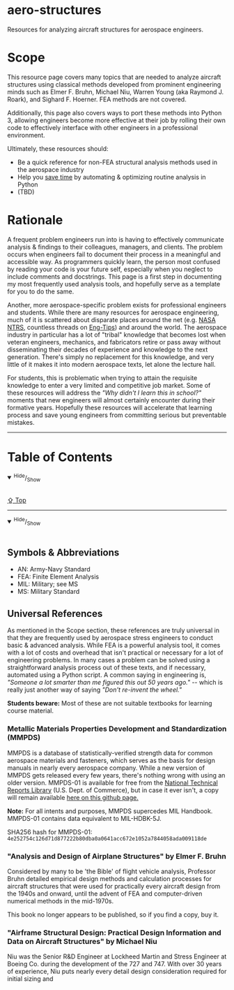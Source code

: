 # <a name="top"></a>aero-structures
Resources for analyzing aircraft structures for aerospace engineers.

# <a name="scope"></a>Scope
This resource page covers many topics that are needed to analyze aircraft structures using classical methods developed from prominent engineering minds such as Elmer F. Bruhn, Michael Niu, Warren Young (aka Raymond J. Roark), and Sighard F. Hoerner. FEA methods are not covered.

Additionally, this page also covers ways to port these methods into Python 3, allowing engineers become more effective at their job by rolling their own code to effectively interface with other engineers in a professional environment.

Ultimately, these resources should:
* Be a quick reference for non-FEA structural analysis methods used in the aerospace industry
* Help you [save time](https://xkcd.com/1205/) by automating & optimizing routine analysis in Python
* (TBD)

# <a name="rationale"></a>Rationale
A frequent problem engineers run into is having to effectively communicate analysis & findings to their colleagues, managers, and clients. The problem occurs when engineers fail to document their process in a meaningful and accessible way. As programmers quickly learn, the person most confused by reading your code is your future self, especially when you neglect to include comments and docstrings. This page is a first step in documenting my most frequently used analysis tools, and hopefully serve as a template for you to do the same.

Another, more aerospace-specific problem exists for professional engineers and students. While there are many resources for aerospace engineering, much of it is scattered about disparate places around the net (e.g. [NASA NTRS](https://ntrs.nasa.gov/search.jsp), countless threads on [Eng-Tips](http://www.eng-tips.com/)) and around the world. The aerospace industry in particular has a lot of "tribal" knowledge that becomes lost when veteran engineers, mechanics, and fabricators retire or pass away without disseminating their decades of experience and knowledge to the next generation. There's simply no replacement for this knowledge, and very little of it makes it into modern aerospace texts, let alone the lecture hall.

For students, this is problematic when trying to attain the requisite knowledge to enter a very limited and competitive job market. Some of these resources will address the *"Why didn't I learn this in school?"* moments that new engineers will almost certainly encounter during their formative years. Hopefully these resources will accelerate that learning process and save young engineers from committing serious but preventable mistakes.

---

# <a name="toc"></a>Table of Contents
<details open><summary><sup>Hide</sup>/<sub>Show</sub></summary><br/>



[⇪ Top](#toc)
</details>

---

<details open><summary><sup>Hide</sup>/<sub>Show</sub></summary><br/>

## Symbols & Abbreviations

* AN: Army-Navy Standard
* FEA: Finite Element Analysis
* MIL: Military; see MS
* MS: Military Standard

</details>

## Universal References
As mentioned in the Scope section, these references are truly universal in that they are frequently used by aerospace stress engineers to conduct basic & advanced analysis. While FEA is a powerful analysis tool, it comes with a lot of costs and overhead that isn't practical or necessary for a lot of engineering problems. In many cases a problem can be solved using a straightforward analysis process out of these texts, and if necessary, automated using a Python script. A common saying in engineering is, *"Someone a lot smarter than me figured this out 50 years ago."* -- which is really just another way of saying *"Don't re-invent the wheel."*

**Students beware:** Most of these are not suitable textbooks for learning course material.

### Metallic Materials Properties Development and Standardization (MMPDS)
MMPDS is a database of statistically-verified strength data for common aerospace materials and fasteners, which serves as the basis for design manuals in nearly every aerospace company. While a new version of MMPDS gets released every few years, there's nothing wrong with using an older version. MMPDS-01 is available for free from the [National Technical Reports Library](https://ntrl.ntis.gov/NTRL/dashboard/searchResults/titleDetail/PB2003106632.xhtml) (U.S. Dept. of Commerce), but in case it ever isn't, a copy will remain available [here on this github page.](/reference/MMPDS-01.pdf)

**Note:** For all intents and purposes, MMPDS supercedes MIL Handbook. MMPDS-01 contains data equivalent to MIL-HDBK-5J.

SHA256 hash for MMPDS-01: `4e252754c126d71d877222b80dba0a0641acc672e1052a7844058ada009118de`

### "Analysis and Design of Airplane Structures" by Elmer F. Bruhn
Considered by many to be 'the Bible' of flight vehicle analysis, Professor Bruhn detailed empirical design methods and calculation processes for aircraft structures that were used for practically every aircraft design from the 1940s and onward, until the advent of FEA and computer-driven numerical methods in the mid-1970s. 

This book no longer appears to be published, so if you find a copy, buy it.

### "Airframe Structural Design: Practical Design Information and Data on Aircraft Structures" by Michael Niu
Niu was the Senior R&D Engineer at Lockheed Martin and Stress Engineer at Boeing Co. during the development of the 727 and 747. With over 30 years of experience, Niu puts nearly every detail design consideration required for initial sizing and 
